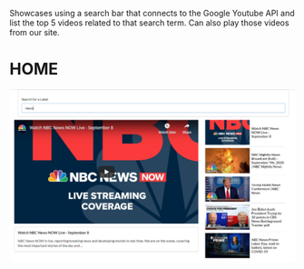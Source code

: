 Showcases using a search bar that connects to the Google Youtube API and list the top 5 videos related to that search term. Can also play those videos from our site.

# HOME 
![alt text](https://github.com/jcmalott/YoutubeSearch/blob/master/Pictures/YoutubeSearch.PNG)
